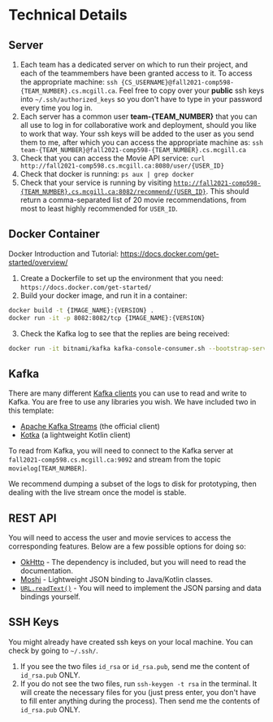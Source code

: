 # Technical Details

## Server

1. Each team has a dedicated server on which to run their project, and each of the teammembers have been granted access to it. To access the appropriate machine: `ssh {CS_USERNAME}@fall2021-comp598-{TEAM_NUMBER}.cs.mcgill.ca`. Feel free to copy over your **public** ssh keys into `~/.ssh/authorized_keys` so you don't have to type in your password every time you log in.
2. Each server has a common user **team-{TEAM_NUMBER}** that you can all use to log in for collaborative work and deployment, should you like to work that way. Your ssh keys will be added to the user as you send them to me, after which you can access the appropriate machine as: `ssh team-{TEAM_NUMBER}@fall2021-comp598-{TEAM_NUMBER}.cs.mcgill.ca`
3. Check that you can access the Movie API service: `curl http://fall2021-comp598.cs.mcgill.ca:8080/user/{USER_ID}`
4. Check that docker is running: `ps aux | grep docker`
5. Check that your service is running by visiting [`http://fall2021-comp598-{TEAM_NUMBER}.cs.mcgill.ca:8082/recommend/{USER_ID}`](http://fall2021-comp598-{TEAM_NUMBER}.cs.mcgill.ca:8082/recommend/{USER_ID}). This should return a comma-separated list of 20 movie recommendations, from most to least highly recommended for `USER_ID`.

## Docker Container

Docker Introduction and Tutorial: https://docs.docker.com/get-started/overview/

1. Create a Dockerfile to set up the environment that you need: `https://docs.docker.com/get-started/`
2. Build your docker image, and run it in a container:

```bash
docker build -t {IMAGE_NAME}:{VERSION} .
docker run -it -p 8082:8082/tcp {IMAGE_NAME}:{VERSION}
```
3. Check the Kafka log to see that the replies are being received:

```bash
docker run -it bitnami/kafka kafka-console-consumer.sh --bootstrap-server fall2021-comp598.cs.mcgill.ca:9092 --topic movielog{TEAM_NUMBER}
```

## Kafka

There are many different [Kafka clients](https://docs.confluent.io/current/clients/index.html) you can use to read and write to Kafka. You are free to use any libraries you wish. We have included two in this template:

* [Apache Kafka Streams](https://kafka.apache.org/documentation/streams/) (the official client)
* [Kotka](https://github.com/blueanvil/kotka/) (a lightweight Kotlin client)

To read from Kafka, you will need to connect to the Kafka server at `fall2021-comp598.cs.mcgill.ca:9092` and stream from the topic `movielog[TEAM_NUMBER]`.

We recommend dumping a subset of the logs to disk for prototyping, then dealing with the live stream once the model is stable.

## REST API

You will need to access the user and movie services to access the corresponding features. Below are a few possible options for doing so:

* [OkHttp](https://github.com/square/okhttp) - The dependency is included, but you will need to read the documentation.
* [Moshi](https://github.com/square/moshi) - Lightweight JSON binding to Java/Kotlin classes.
* [`URL.readText()`](https://kotlinlang.org/api/latest/jvm/stdlib/kotlin.io/java.net.-u-r-l/read-text.html) - You will need to implement the JSON parsing and data bindings yourself.

## SSH Keys

You might already have created ssh keys on your local machine. You can check by going to `~/.ssh/`.
1. If you see the two files `id_rsa` or `id_rsa.pub`, send me the content of `id_rsa.pub` ONLY.
2. If you do not see the two files, run `ssh-keygen -t rsa` in the terminal. It will create the necessary files for you (just press enter, you don't have to fill enter anything during the process). Then send me the contents of `id_rsa.pub` ONLY.
